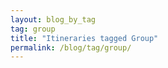 ```yaml
---
layout: blog_by_tag
tag: group
title: "Itineraries tagged Group"
permalink: /blog/tag/group/
---
```

